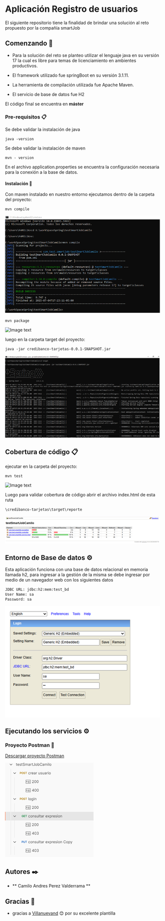 # Aplicación Registro de usuarios
El siguiente repositorio tiene la finalidad de brindar una solución al reto propuesto por la compañía smartJob

## Comenzando 🚀

- Para la solución del reto se planteo utilizar el lenguaje java en su versión 17 la cual es libre para temas de licenciamiento en ambientes productivos.

- El framework utilizado fue springBoot en su versión 3.1.11.

- La herramienta de compilación utilizada fue Apache Maven.

- El servicio de base de datos fue H2

El código final se encuentra en **máster**

### Pre-requisitos 📋

Se debe validar la instalación de java

```
java -version
```

Se debe validar la instalación de maven

```
mvn - version
```

En el archivo application.properties se encuentra la configuración necesaria para la conexión a la base de datos.

#### Instalación 🔧

Con maven instalado en nuestro entorno ejecutamos dentro de la carpeta del proyecto:

```
mvn compile
```

![Image text](https://github.com/capv159/imagenes/blob/main/smartJob/mvn_compile.PNG)

```
mvn package
```
![Image text](https://github.com/capv159/imagenes/blob/main/smartJob/mvn_pakcage.PNG)

luego en la carpeta target del proyecto:
```
java -jar credibanco-tarjetas-0.0.1-SNAPSHOT.jar
```
![Image text](https://github.com/capv159/imagenes/blob/main/smartJob/java_jar.PNG)

## Cobertura de código 📋

ejecutar en la carpeta del proyecto:
```
mvn test
```
![Image text](https://github.com/capv159/imagenes/blob/main/smartJob/mvn_test.PNG)

Luego para validar cobertura de código abrir el archivo index.html de esta ruta
```
\credibanco-tarjetas\target\reporte
```
![Image text](https://github.com/capv159/imagenes/blob/main/smartJob/coverage.PNG)

## Entorno de Base de datos ⚙️
Esta aplicación funciona con una base de datos relacional en memoria llamada h2, para ingresar a la gestión de la misma se debe ingresar por medio de un navegador web con los siguientes datos
```
JDBC URL: jdbc:h2:mem:test_bd
User Name: sa
Password: sa
```
![Image text](https://github.com/capv159/imagenes/blob/main/smartJob/bd_login.PNG)

## Ejecutando los servicios ⚙️

### Proyecto Postman  🔧

[Descargar proyecto Postman](https://github.com/capv159/imagenes/blob/main/credibanco/testSmartJobCamilo.postman_collection.json)

![Image text](https://github.com/capv159/imagenes/blob/main/smartJob//postman.PNG)


## Autores ✒️

* ** Camilo Andres Perez Valderrama ** 

## Gracias 🎁

* gracias a [Villanuevand](https://github.com/Villanuevand) 😊 por su excelente plantilla
